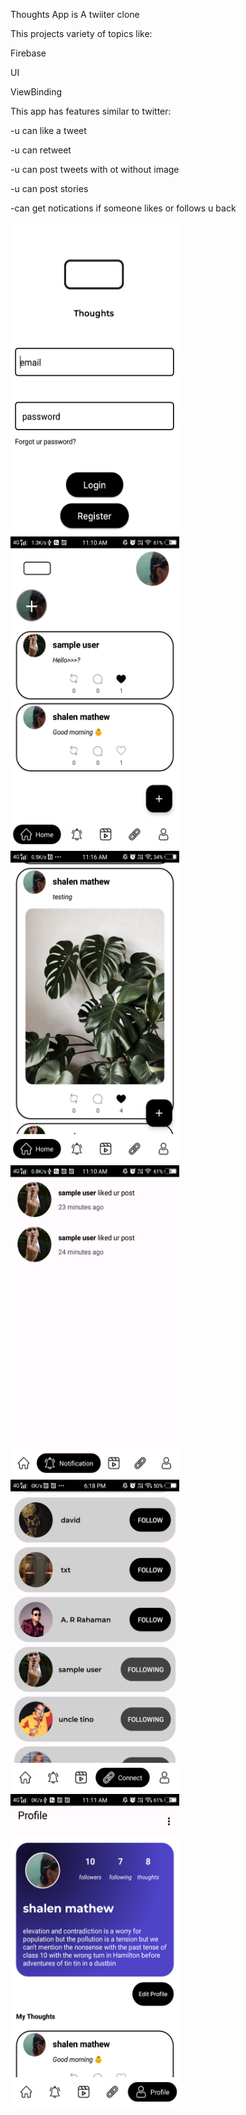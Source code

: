 Thoughts App is A twiiter clone 

This projects variety of topics like:
<p>Firebase </p>
<p>UI</p>
<p>ViewBinding</p>

This app has features similar to twitter:
<p>-u can like a tweet</p>
<p>-u can retweet</p
<p>-u can post tweets with ot without image</p>
<p>-u can post stories</p>
<p>-can get notications if someone likes or follows u back</p> 

<img src="https://github.com/shalenMathew/Twitter-Clone-App/blob/master/Pics/0.png" alt="main" width="270" height="500">
<img src="https://github.com/shalenMathew/Twitter-Clone-App/blob/master/Pics/Screenshot_20231103_111054.png" alt="main" width="270" height="500">
<img src="https://github.com/shalenMathew/Twitter-Clone-App/blob/master/Pics/2.png" alt="starr" width="270" height="500">
<img src="https://github.com/shalenMathew/Twitter-Clone-App/blob/master/Pics/Notif.png" alt="starr" width="270" height="500">
<img src="https://github.com/shalenMathew/Twitter-Clone-App/blob/master/Pics/3.png" alt="starr" width="270" height="500">
<img src="https://github.com/shalenMathew/Twitter-Clone-App/blob/master/Pics/4.png" alt="starr" width="270" height="500">






